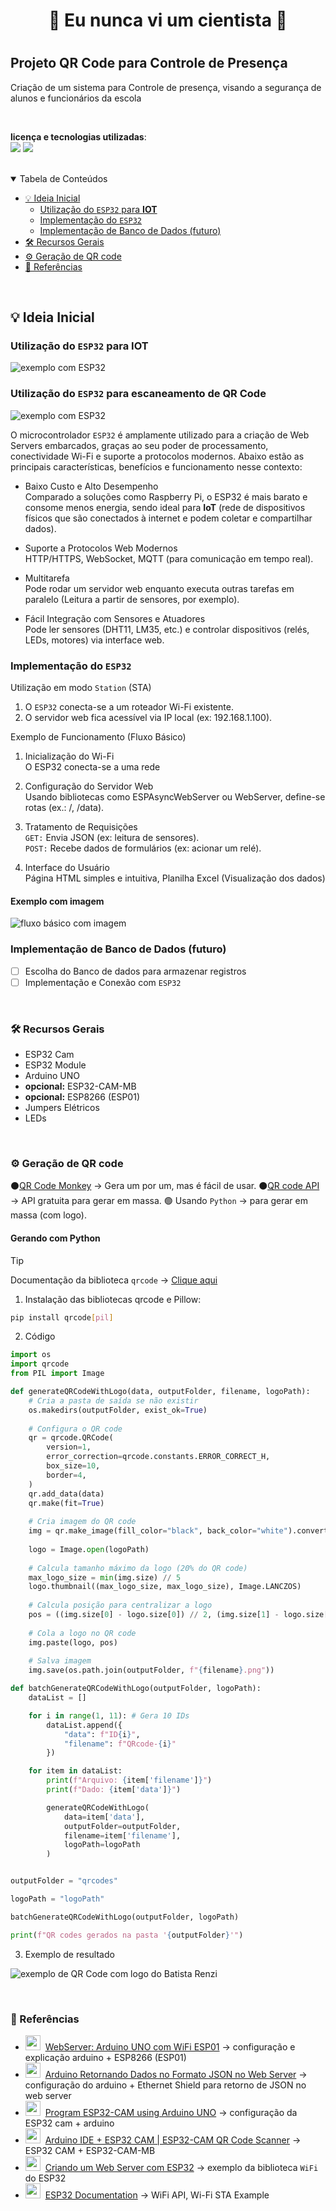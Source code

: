 <h1 align=center>🚀 Eu nunca vi um cientista 🚀<h1>

## Projeto QR Code para Controle de Presença

Criação de um sistema para Controle de presença, visando a segurança de alunos e funcionários da escola

<br>

**licença e tecnologias utilizadas**:  
<img src="https://img.shields.io/github/license/henrygoncalvess/QRcode-contra-turno?style=for-the-badge&labelColor=gray&color=97ca00"> <a href="https://docs.python.org/3/"><img src="https://img.shields.io/badge/python-3.11.9-3776AB?style=for-the-badge&logo=python&logoColor=3776AB&labelColor=gray"></a>

<br>

<details open="open">
<summary>Tabela de Conteúdos</summary>
  
- [💡 Ideia Inicial](#ideia)
  - [Utilização do `ESP32` para **IOT**](#esp32)
  - [Implementação do `ESP32`](#implementacao)
  - [Implementação de Banco de Dados (futuro)](#implementacao-db)
- [🛠 Recursos Gerais](#recursos)
- [⚙ Geração de QR code](#qrcode)
- [📄 Referências](#ref)
  
</details>

<br>

<a name="ideia"></a>

## 💡 Ideia Inicial
<a name="esp32"></a>
### Utilização do `ESP32` para **IOT**

![exemplo com ESP32](images/ESP32_iot.png)

### Utilização do `ESP32` para escaneamento de QR Code

![exemplo com ESP32](images/ESP32CAM_code.png)

O microcontrolador `ESP32` é amplamente utilizado para a criação de Web Servers embarcados, graças ao seu poder de processamento, conectividade Wi-Fi e suporte a protocolos modernos. Abaixo estão as principais características, benefícios e funcionamento nesse contexto:

- Baixo Custo e Alto Desempenho  
Comparado a soluções como Raspberry Pi, o ESP32 é mais barato e consome menos energia, sendo ideal para **IoT** (rede de dispositivos físicos que são conectados à internet e podem coletar e compartilhar dados).

- Suporte a Protocolos Web Modernos  
HTTP/HTTPS, WebSocket, MQTT (para comunicação em tempo real).

- Multitarefa  
Pode rodar um servidor web enquanto executa outras tarefas em paralelo (Leitura a partir de sensores, por exemplo).

- Fácil Integração com Sensores e Atuadores  
Pode ler sensores (DHT11, LM35, etc.) e controlar dispositivos (relés, LEDs, motores) via interface web.

<a name="implementacao"></a>
### Implementação do `ESP32`

Utilização em modo `Station` (STA)

1. O `ESP32` conecta-se a um roteador Wi-Fi existente.
2. O servidor web fica acessível via IP local (ex: 192.168.1.100).

Exemplo de Funcionamento (Fluxo Básico)

1. Inicialização do Wi-Fi  
O ESP32 conecta-se a uma rede

2. Configuração do Servidor Web  
Usando bibliotecas como ESPAsyncWebServer ou WebServer, define-se rotas (ex.: /, /data).

3. Tratamento de Requisições  
`GET:` Envia JSON (ex: leitura de sensores).  
`POST:` Recebe dados de formulários (ex: acionar um relé).

4. Interface do Usuário  
Página HTML simples e intuitiva, Planilha Excel (Visualização dos dados)

#### Exemplo com imagem

![fluxo básico com imagem](images/fluxo_code.png)

<a name="implementacao-db"></a>
### Implementação de Banco de Dados (futuro)

- [ ] Escolha do Banco de dados para armazenar registros
- [ ] Implementação e Conexão com `ESP32`

<br>

<a name="recursos"></a>
### 🛠 Recursos Gerais

- ESP32 Cam
- ESP32 Module
- Arduino UNO
- **opcional:** ESP32-CAM-MB
- **opcional:** ESP8266 (ESP01)
- Jumpers Elétricos
- LEDs

<br>

<a name="qrcode"></a>
### ⚙ Geração de QR code

⚫[QR Code Monkey](https://www.qrcode-monkey.com/) → Gera um por um, mas é fácil de usar.
⚫[QR code API](https://goqr.me/api/) → API gratuita para gerar em massa.
🟢 Usando `Python` → para gerar em massa (com logo).  

#### Gerando com Python

> [!TIP]
> Documentação da biblioteca `qrcode` → [Clique aqui](https://pypi.org/project/qrcode/)

1. Instalação das bibliotecas qrcode e Pillow:
```bash
pip install qrcode[pil]
```

2. Código
```py
import os
import qrcode
from PIL import Image

def generateQRCodeWithLogo(data, outputFolder, filename, logoPath):
    # Cria a pasta de saída se não existir
    os.makedirs(outputFolder, exist_ok=True)
    
    # Configura o QR code
    qr = qrcode.QRCode(
        version=1,
        error_correction=qrcode.constants.ERROR_CORRECT_H,
        box_size=10,
        border=4,
    )
    qr.add_data(data)
    qr.make(fit=True)
    
    # Cria imagem do QR code
    img = qr.make_image(fill_color="black", back_color="white").convert('RGB')
    
    logo = Image.open(logoPath)
    
    # Calcula tamanho máximo da logo (20% do QR code)
    max_logo_size = min(img.size) // 5
    logo.thumbnail((max_logo_size, max_logo_size), Image.LANCZOS)
    
    # Calcula posição para centralizar a logo
    pos = ((img.size[0] - logo.size[0]) // 2, (img.size[1] - logo.size[1]) // 2)
    
    # Cola a logo no QR code
    img.paste(logo, pos)
    
    # Salva imagem
    img.save(os.path.join(outputFolder, f"{filename}.png"))

def batchGenerateQRCodeWithLogo(outputFolder, logoPath):
    dataList = []

    for i in range(1, 11): # Gera 10 IDs
        dataList.append({
            "data": f"ID{i}",
            "filename": f"QRcode-{i}"
        })

    for item in dataList:
        print(f"Arquivo: {item['filename']}")
        print(f"Dado: {item['data']}")

        generateQRCodeWithLogo(
            data=item['data'],
            outputFolder=outputFolder,
            filename=item['filename'],
            logoPath=logoPath
        )


outputFolder = "qrcodes"

logoPath = "logoPath"

batchGenerateQRCodeWithLogo(outputFolder, logoPath)

print(f"QR codes gerados na pasta '{outputFolder}'")
```

3. Exemplo de resultado

![exemplo de QR Code com logo do Batista Renzi](images/batista_code.png)

<br>

<a name="ref"></a>
### 📄 Referências
- <img src="https://cdn.simpleicons.org/youtube/FF0000/FF0000" width=24>&nbsp; [WebServer: Arduino UNO com WiFi ESP01](https://youtu.be/_WPXhNV07Q8?si=PmHWCHl0Lrf5LABd) → configuração e explicação arduino + ESP8266 (ESP01)
- <img src="https://cdn.simpleicons.org/youtube/FF0000/FF0000" width=24>&nbsp; [Arduino Retornando Dados no Formato JSON no Web Server](https://youtu.be/eSMZxWEYgZs?si=KtAnpWq5ySvwE1lo) → configuração do arduino + Ethernet Shield para retorno de JSON no web server
- <img src="https://cdn.simpleicons.org/youtube/FF0000/FF0000" width=24>&nbsp; [Program ESP32-CAM using Arduino UNO](https://easyelectronicsproject.com/esp32-projects/program-esp32cam-arduino/) → configuração da ESP32 cam + arduino
- <img src="https://cdn.simpleicons.org/youtube/FF0000/FF0000" width=24>&nbsp; [Arduino IDE + ESP32 CAM | ESP32-CAM QR Code Scanner](https://www.youtube.com/watch?v=tZV7b8dGgw4) → ESP32 CAM + ESP32-CAM-MB
- <img src="https://cdn.simpleicons.org/youtube/FF0000/FF0000" width=24>&nbsp; [Criando um Web Server com ESP32](https://www.youtube.com/watch?v=ZSyqNFGAF8o) → exemplo da biblioteca `WiFi` do ESP32
- <img src="https://cdn.simpleicons.org/youtube/FF0000/FF0000" width=24>&nbsp; [ESP32 Documentation](https://docs.espressif.com/projects/arduino-esp32/en/latest/index.html) → WiFi API, Wi-Fi STA Example
